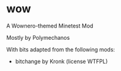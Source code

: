 # wow
A Wownero-themed Minetest Mod

Mostly by Polymechanos

With bits adapted from the following mods:
- bitchange by Kronk (license WTFPL)

